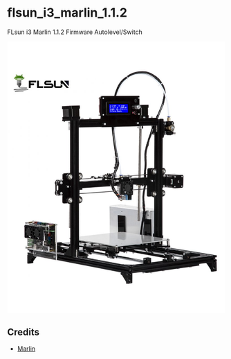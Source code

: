 # flsun_i3_marlin_1.1.2
FLsun i3 Marlin 1.1.2 Firmware Autolevel/Switch

![Flsun](flsun.jpg)

## Credits
* [Marlin](https://github.com/MarlinFirmware/Marlin)